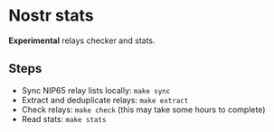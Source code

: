 # Nostr stats

**Experimental** relays checker and stats.

## Steps

- Sync NIP65 relay lists locally: `make sync`
- Extract and deduplicate relays: `make extract`
- Check relays: `make check` (this may take some hours to complete)
- Read stats: `make stats`
